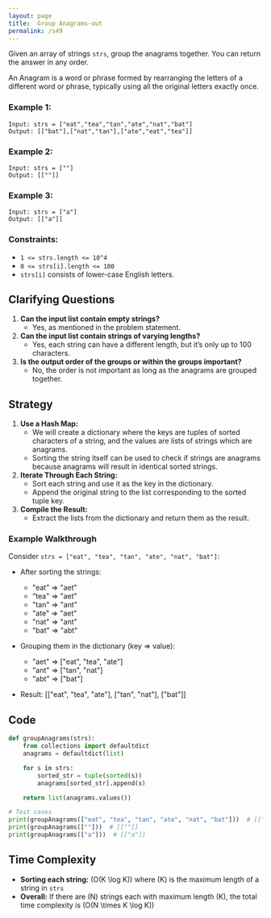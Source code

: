 ```yaml
---
layout: page
title:  Group Anagrams-out
permalink: /s49
---
```

Given an array of strings `strs`, group the anagrams together. You can return the answer in any order.

An Anagram is a word or phrase formed by rearranging the letters of a different word or phrase, typically using all the original letters exactly once.

### Example 1:
```
Input: strs = ["eat","tea","tan","ate","nat","bat"]
Output: [["bat"],["nat","tan"],["ate","eat","tea"]]
```

### Example 2:
```
Input: strs = [""]
Output: [[""]]
```

### Example 3:
```
Input: strs = ["a"]
Output: [["a"]]
```

### Constraints:
- `1 <= strs.length <= 10^4`
- `0 <= strs[i].length <= 100`
- `strs[i]` consists of lower-case English letters.

## Clarifying Questions
1. **Can the input list contain empty strings?**
   - Yes, as mentioned in the problem statement.
2. **Can the input list contain strings of varying lengths?**
   - Yes, each string can have a different length, but it’s only up to 100 characters.
3. **Is the output order of the groups or within the groups important?**
   - No, the order is not important as long as the anagrams are grouped together.

## Strategy
1. **Use a Hash Map:**
   - We will create a dictionary where the keys are tuples of sorted characters of a string, and the values are lists of strings which are anagrams.
   - Sorting the string itself can be used to check if strings are anagrams because anagrams will result in identical sorted strings.
2. **Iterate Through Each String:**
   - Sort each string and use it as the key in the dictionary.
   - Append the original string to the list corresponding to the sorted tuple key.
3. **Compile the Result:**
   - Extract the lists from the dictionary and return them as the result.

### Example Walkthrough
Consider `strs = ["eat", "tea", "tan", "ate", "nat", "bat"]`:

- After sorting the strings:
  - "eat" => "aet"
  - "tea" => "aet"
  - "tan" => "ant"
  - "ate" => "aet"
  - "nat" => "ant"
  - "bat" => "abt"

- Grouping them in the dictionary (key => value):
  - "aet" => ["eat", "tea", "ate"]
  - "ant" => ["tan", "nat"]
  - "abt" => ["bat"]

- Result: [["eat", "tea", "ate"], ["tan", "nat"], ["bat"]]

## Code
```python
def groupAnagrams(strs):
    from collections import defaultdict
    anagrams = defaultdict(list)

    for s in strs:
        sorted_str = tuple(sorted(s))
        anagrams[sorted_str].append(s)

    return list(anagrams.values())

# Test cases
print(groupAnagrams(["eat", "tea", "tan", "ate", "nat", "bat"]))  # [["bat"],["nat","tan"],["ate","eat","tea"]]
print(groupAnagrams([""]))  # [[""]]
print(groupAnagrams(["a"]))  # [["a"]]
```

## Time Complexity
- **Sorting each string:** \(O(K \log K)\) where \(K\) is the maximum length of a string in `strs`
- **Overall:** If there are \(N\) strings each with maximum length \(K\), the total time complexity is \(O(N \times K \log K)\)